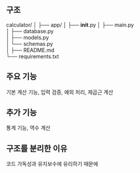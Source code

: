 
## 구조

calculator/
│
├── app/
│   ├── __init__.py
│   ├── main.py        
│   ├── database.py     
│   ├── models.py       
│   └── schemas.py     
│
├── README.md          
└── requirements.txt    

## 주요 기능

기본 계산 기능, 입력 검증, 예외 처리, 제곱근 계산

## 추가 기능

통계 기능, 역수 계산

## 구조를 분리한 이유

코드 가독성과 유지보수에 유리하기 때문에

